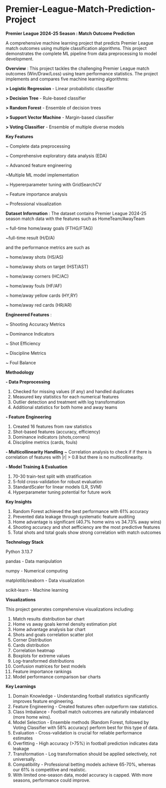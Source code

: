 # Premier-League-Match-Prediction-Project

**Premier League 2024-25 Season : Match Outcome Prediction**

A comprehensive machine learning project that predicts Premier League match outcomes using multiple classification algorithms. This project demonstrates the complete ML pipeline from data preprocessing to model development.

**Overview** : This project tackles the challenging Premier League match outcomes (Win/Draw/Loss) using team performance statistics. The project implements and compares five machine learning algorithms:

**> Logistic Regression** - Linear probabilistic classifier

**> Decision Tree** - Rule-based classifier

**> Random Forest** - Ensemble of decision trees

**> Support Vector Machine** - Margin-based classifier

**> Voting Classifier** - Ensemble of multiple diverse models



**Key Features** 

~ Complete data preprocessing

~ Comprehensive exploratory data analysis (EDA)

~ Advanced feature engineering

~Multiple ML model implementation 

~ Hypererparameter tuning with GridSearchCV

~ Feature importance analysis

~ Professional visualization



**Dataset Information** : The dataset contains Premier League 2024-25 season match data with the features such as 
HomeTeam/AwayTeam

~ full-time home/away goals (FTHG/FTAG)

~full-time result (H/D/A)

 and the performance metrics are such as

~ home/away shots (HS/AS)

~ home/away shots on target (HST/AST)

~ home/away corners (HC/AC)

~ home/away fouls (HF/AF)

~ home/away yellow cards (HY,RY)

~ home/away red cards (HR/AR)





**Engineered Features** : 


~ Shooting Accuracy Metrics

~ Dominance Indicators

~ Shot Efficiency

~ Discipline Metrics

~ Foul Balance





**Methodology** 


 **- Data Preprocessing**
 
1. Checked for missing values (if any) and handled duplicates
2. Measured key statistics for each numerical features 
3. Outlier detection and treatment with log transformation
4. Additional statistics for both home and away teams 

**- Feature Engineering**
1. Created 16 features from raw statistics
2. Shot-based features (accuracy, efficiency)
3. Dominance indicators (shots,corners)
4. Discipline metrics (cards, fouls)


**- Multicollinearity Handling**
~ Correlation analysis to check if if there is correlation of features with |r| > 0.8
but there is no multicollinearity.

**- Model Training & Evaluation**
1. 70-30 train-test split with stratification
2. 5-fold cross-validation for robust evaluation
3. StandardScaler for linear models (LR, SVM)
4. Hyperparameter tuning potential for future work






**Key Insights**

1. Random Forest achieved the best performance with 61% accuracy
2. Prevented data leakage through systematic feature auditing
3. Home advantage is significant (40.7% home wins vs 34.73% away wins)
4. Shooting accuracy and shot aefficiency are the most predictive features
5. Total shots and total goals show strong correlation with match outcomes







**Technology Stack**

Python 3.13.7

pandas - Data manipulation

numpy - Numerical computing

matplotlib/seaborn - Data visualization

scikit-learn - Machine learning




**Visualizations**

This project generates comprehensive visualizations including:

1. Match results distribution bar chart
2. Home vs away goals kernel density estimation plot
3. Home advantage analysis bar chart
4. Shots and goals correlation scatter plot
5. Corner Distribution
6. Cards distribution
7. Correlation heatmap
8. Boxplots for extreme values
9. Log-transformed distributions
10. Confusion matrices for best models
11. Feature importance rankings
12. Model performance comparison bar charts


**Key Learnings**

1. Domain Knowledge - Understanding football statistics significantly improves feature engineering.
2. Feature Engineering - Created features often outperform raw statistics.
3. Class Imbalance - Football match outcomes are naturally imbalanced (more home wins).
4. Model Selection - Ensemble methods (Random Forest, followed by Voting Classifier with 58% accuracy) perform best for this type of data.
5. Evaluation - Cross-validation is crucial for reliable performance estimates
6. Overfitting - High accuracy (>75%) in football prediction indicates data leakage
7. Transformation - Log transformation should be applied selectively, not universally.
8. Compatibility - Professional betting models achieve 65-70%, whereas our 61% is competitive and realistic.
9. With limited one-season data, model accuracy is capped. With more seasons, performance could improve.



